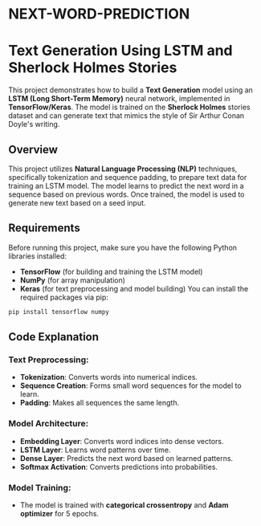 # NEXT-WORD-PREDICTION

# Text Generation Using LSTM and Sherlock Holmes Stories

This project demonstrates how to build a **Text Generation** model using an **LSTM (Long Short-Term Memory)** neural network, implemented in **TensorFlow/Keras**. The model is trained on the **Sherlock Holmes** stories dataset and can generate text that mimics the style of Sir Arthur Conan Doyle's writing.
## **Overview**

This project utilizes **Natural Language Processing (NLP)** techniques, specifically tokenization and sequence padding, to prepare text data for training an LSTM model. The model learns to predict the next word in a sequence based on previous words. Once trained, the model is used to generate new text based on a seed input.

## **Requirements**

Before running this project, make sure you have the following Python libraries installed:

- **TensorFlow** (for building and training the LSTM model)
- **NumPy** (for array manipulation)
- **Keras** (for text preprocessing and model building)
You can install the required packages via pip:

```bash
pip install tensorflow numpy
```
## **Code Explanation**

### **Text Preprocessing:**
- **Tokenization**: Converts words into numerical indices.
- **Sequence Creation**: Forms small word sequences for the model to learn.
- **Padding**: Makes all sequences the same length.

### **Model Architecture:**
- **Embedding Layer**: Converts word indices into dense vectors.
- **LSTM Layer**: Learns word patterns over time.
- **Dense Layer**: Predicts the next word based on learned patterns.
- **Softmax Activation**: Converts predictions into probabilities.

### **Model Training:**
- The model is trained with **categorical crossentropy** and **Adam optimizer** for 5 epochs.
